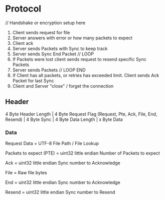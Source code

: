 # Protocol

// Handshake or encryption setup here
1. Client sends request for file
2. Server answers with error or how many packets to expect
3. Client ack
4. Server sends Packets with Sync to keep track
5. Server sends Sync End Packet
// LOOP
6. If Packets were lost client sends request to resend specific Sync Packets
7. Server sends Packets 
// LOOP END
8. If Client has all packets, or retries has exceeded limit. Client sends Ack Packet for last Sync
9. Client and Server "close" / forget the connection

## Header
4 Byte Header Length | 4 Byte Request Flag (Request, Pte, Ack, File, End, Resend) | 4 Byte Sync | 4 Byte Data Length | x Byte Data

### Data

Request Data = UTF-8 File Path / File Lookup

Packets to expect (PTE) = uint32 little endian Number of Packets to expect

Ack = uint32 little endian Sync number to Acknowledge

File = Raw file bytes

End = uint32 little endian Sync number to Acknowledge

Resend = uint32 little endian Sync number to Resend
